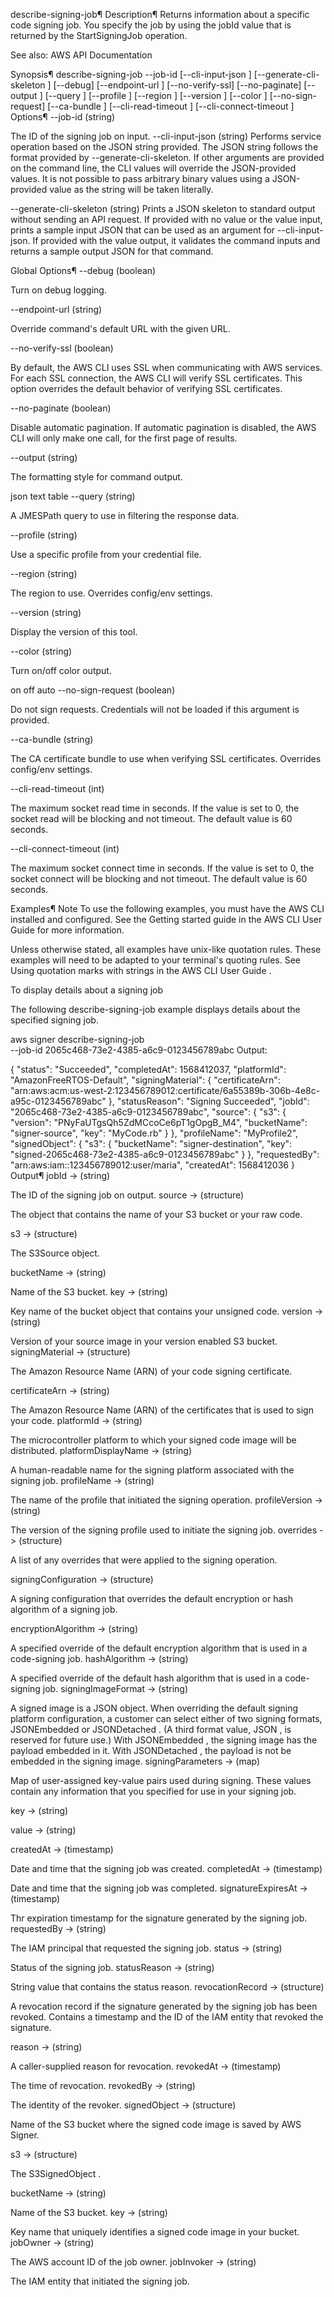 describe-signing-job¶
Description¶
Returns information about a specific code signing job. You specify the job by using the jobId value that is returned by the StartSigningJob operation.

See also: AWS API Documentation

Synopsis¶
  describe-signing-job
--job-id <value>
[--cli-input-json <value>]
[--generate-cli-skeleton <value>]
[--debug]
[--endpoint-url <value>]
[--no-verify-ssl]
[--no-paginate]
[--output <value>]
[--query <value>]
[--profile <value>]
[--region <value>]
[--version <value>]
[--color <value>]
[--no-sign-request]
[--ca-bundle <value>]
[--cli-read-timeout <value>]
[--cli-connect-timeout <value>]
Options¶
--job-id (string)

The ID of the signing job on input.
--cli-input-json (string) Performs service operation based on the JSON string provided. The JSON string follows the format provided by --generate-cli-skeleton. If other arguments are provided on the command line, the CLI values will override the JSON-provided values. It is not possible to pass arbitrary binary values using a JSON-provided value as the string will be taken literally.

--generate-cli-skeleton (string) Prints a JSON skeleton to standard output without sending an API request. If provided with no value or the value input, prints a sample input JSON that can be used as an argument for --cli-input-json. If provided with the value output, it validates the command inputs and returns a sample output JSON for that command.

Global Options¶
--debug (boolean)

Turn on debug logging.

--endpoint-url (string)

Override command's default URL with the given URL.

--no-verify-ssl (boolean)

By default, the AWS CLI uses SSL when communicating with AWS services. For each SSL connection, the AWS CLI will verify SSL certificates. This option overrides the default behavior of verifying SSL certificates.

--no-paginate (boolean)

Disable automatic pagination. If automatic pagination is disabled, the AWS CLI will only make one call, for the first page of results.

--output (string)

The formatting style for command output.

json
text
table
--query (string)

A JMESPath query to use in filtering the response data.

--profile (string)

Use a specific profile from your credential file.

--region (string)

The region to use. Overrides config/env settings.

--version (string)

Display the version of this tool.

--color (string)

Turn on/off color output.

on
off
auto
--no-sign-request (boolean)

Do not sign requests. Credentials will not be loaded if this argument is provided.

--ca-bundle (string)

The CA certificate bundle to use when verifying SSL certificates. Overrides config/env settings.

--cli-read-timeout (int)

The maximum socket read time in seconds. If the value is set to 0, the socket read will be blocking and not timeout. The default value is 60 seconds.

--cli-connect-timeout (int)

The maximum socket connect time in seconds. If the value is set to 0, the socket connect will be blocking and not timeout. The default value is 60 seconds.

Examples¶
Note
To use the following examples, you must have the AWS CLI installed and configured. See the Getting started guide in the AWS CLI User Guide for more information.

Unless otherwise stated, all examples have unix-like quotation rules. These examples will need to be adapted to your terminal's quoting rules. See Using quotation marks with strings in the AWS CLI User Guide .

To display details about a signing job

The following describe-signing-job example displays details about the specified signing job.

aws signer describe-signing-job \
    --job-id 2065c468-73e2-4385-a6c9-0123456789abc
Output:

{
    "status": "Succeeded",
    "completedAt": 1568412037,
    "platformId": "AmazonFreeRTOS-Default",
    "signingMaterial": {
        "certificateArn": "arn:aws:acm:us-west-2:123456789012:certificate/6a55389b-306b-4e8c-a95c-0123456789abc"
    },
    "statusReason": "Signing Succeeded",
    "jobId": "2065c468-73e2-4385-a6c9-0123456789abc",
    "source": {
        "s3": {
            "version": "PNyFaUTgsQh5ZdMCcoCe6pT1gOpgB_M4",
            "bucketName": "signer-source",
            "key": "MyCode.rb"
        }
    },
    "profileName": "MyProfile2",
    "signedObject": {
        "s3": {
            "bucketName": "signer-destination",
            "key": "signed-2065c468-73e2-4385-a6c9-0123456789abc"
        }
    },
    "requestedBy": "arn:aws:iam::123456789012:user/maria",
    "createdAt": 1568412036
}
Output¶
jobId -> (string)

The ID of the signing job on output.
source -> (structure)

The object that contains the name of your S3 bucket or your raw code.

s3 -> (structure)

The S3Source object.

bucketName -> (string)

Name of the S3 bucket.
key -> (string)

Key name of the bucket object that contains your unsigned code.
version -> (string)

Version of your source image in your version enabled S3 bucket.
signingMaterial -> (structure)

The Amazon Resource Name (ARN) of your code signing certificate.

certificateArn -> (string)

The Amazon Resource Name (ARN) of the certificates that is used to sign your code.
platformId -> (string)

The microcontroller platform to which your signed code image will be distributed.
platformDisplayName -> (string)

A human-readable name for the signing platform associated with the signing job.
profileName -> (string)

The name of the profile that initiated the signing operation.
profileVersion -> (string)

The version of the signing profile used to initiate the signing job.
overrides -> (structure)

A list of any overrides that were applied to the signing operation.

signingConfiguration -> (structure)

A signing configuration that overrides the default encryption or hash algorithm of a signing job.

encryptionAlgorithm -> (string)

A specified override of the default encryption algorithm that is used in a code-signing job.
hashAlgorithm -> (string)

A specified override of the default hash algorithm that is used in a code-signing job.
signingImageFormat -> (string)

A signed image is a JSON object. When overriding the default signing platform configuration, a customer can select either of two signing formats, JSONEmbedded or JSONDetached . (A third format value, JSON , is reserved for future use.) With JSONEmbedded , the signing image has the payload embedded in it. With JSONDetached , the payload is not be embedded in the signing image.
signingParameters -> (map)

Map of user-assigned key-value pairs used during signing. These values contain any information that you specified for use in your signing job.

key -> (string)

value -> (string)

createdAt -> (timestamp)

Date and time that the signing job was created.
completedAt -> (timestamp)

Date and time that the signing job was completed.
signatureExpiresAt -> (timestamp)

Thr expiration timestamp for the signature generated by the signing job.
requestedBy -> (string)

The IAM principal that requested the signing job.
status -> (string)

Status of the signing job.
statusReason -> (string)

String value that contains the status reason.
revocationRecord -> (structure)

A revocation record if the signature generated by the signing job has been revoked. Contains a timestamp and the ID of the IAM entity that revoked the signature.

reason -> (string)

A caller-supplied reason for revocation.
revokedAt -> (timestamp)

The time of revocation.
revokedBy -> (string)

The identity of the revoker.
signedObject -> (structure)

Name of the S3 bucket where the signed code image is saved by AWS Signer.

s3 -> (structure)

The S3SignedObject .

bucketName -> (string)

Name of the S3 bucket.
key -> (string)

Key name that uniquely identifies a signed code image in your bucket.
jobOwner -> (string)

The AWS account ID of the job owner.
jobInvoker -> (string)

The IAM entity that initiated the signing job.